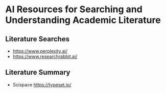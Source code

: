# AI Resources for Searching and Understanding Academic Literature

## Literature Searches

* https://www.perplexity.ai/
* https://www.researchrabbit.ai/

## Literature Summary

* Scispace https://typeset.io/

